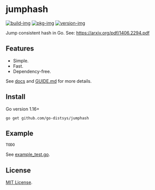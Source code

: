# jumphash

[![build-img]][build-url]
[![pkg-img]][pkg-url]
[![version-img]][version-url]

Jump consistent hash in Go. See: https://arxiv.org/pdf/1406.2294.pdf

## Features

* Simple.
* Fast.
* Dependency-free.

See [docs][pkg-url] and [GUIDE.md](https://github.com/go-distsys/jumphash/blob/main/GUIDE.md) for more details.

## Install

Go version 1.16+

```
go get github.com/go-distsys/jumphash
```

## Example

```go
TODO
```

See [example_test.go](https://github.com/go-distsys/jumphash/blob/main/example_test.go).

## License

[MIT License](LICENSE).

[build-img]: https://github.com/go-distsys/jumphash/workflows/build/badge.svg
[build-url]: https://github.com/go-distsys/jumphash/actions
[pkg-img]: https://pkg.go.dev/badge/go-distsys/jumphash
[pkg-url]: https://pkg.go.dev/github.com/go-distsys/jumphash
[version-img]: https://img.shields.io/github/v/release/go-distsys/jumphash
[version-url]: https://github.com/go-distsys/jumphash/releases

